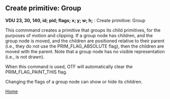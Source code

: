 ## Create primitive: Group
<b>VDU 23, 30, 140, id; pid; flags; x; y; w; h;</b> : Create primitive: Group

This commmand creates a primitive that groups its child primitives,
for the purposes of motion and clipping. If a group node has
children, and the group node is moved, and the children are positioned
relative to their parent (i.e., they do not use the PRIM_FLAG_ABSOLUTE flag),
then the children are moved with the parent. Note that a group node
has no visible representation (i.e., is not drawn).

When this command is used, OTF will automatically clear the PRIM_FLAG_PAINT_THIS flag.

Changing the flags of a group node can show or hide its children.

[Home](otf_mode.md)
